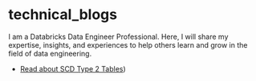 # technical_blogs
I am a Databricks Data Engineer Professional. Here, I will share my expertise, insights, and experiences to help others learn and grow in the field of data engineering.

- [Read about SCD Type 2 Tables](https://github.com/byambaa1982/technical_blogs/tree/main/scd_type_2_table))
